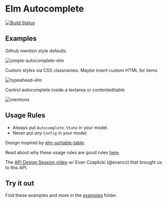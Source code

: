 # Elm Autocomplete

[![Build Status](https://travis-ci.org/thebritican/elm-autocomplete.svg?branch=master)](https://travis-ci.org/thebritican/elm-autocomplete)


## Examples

Github mention style defaults

![simple-autocomplete-elm](https://cloud.githubusercontent.com/assets/3099999/15311173/ec6c0bfa-1bac-11e6-85e1-b19f30bcdcfe.gif)

Custom styles via CSS classnames. Maybe insert custom HTML for items

![typeahead-elm](https://cloud.githubusercontent.com/assets/3099999/15311152/aacb0746-1bac-11e6-9e2f-b4c30cc90345.gif)

Control autocomplete inside a textarea or contenteditable

![mentions](https://cloud.githubusercontent.com/assets/3099999/15878393/82c18b38-2ccf-11e6-969f-ac1df4bf0f8d.gif)

## Usage Rules

  - Always put `Autocomplete.State` in your model.
  - Never put _any_ `Config` in your model.

Design inspired by [elm-sortable-table](https://github.com/evancz/elm-sortable-table/).

Read about why these usage rules are good rules [here](https://github.com/evancz/elm-sortable-table/tree/1.0.0#usage-rules).

The [API Design Session video](https://www.youtube.com/watch?v=KSuCYUqY058) w/ Evan Czaplicki (@evancz) that brought us to this API.

## Try it out

Find these examples and more in the [examples](https://github.com/thebritican/elm-autocomplete/tree/master/examples) folder.
